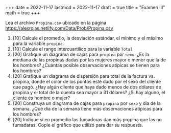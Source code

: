 +++
date      = 2022-11-17
lastmod   = 2022-11-17
draft     = true
title     = "Examen III"
math      = true
+++

Lea el archivo `Propina.csv` ubicado en la página https://alexrojas.netlify.com/Data/Prob/Propina.csv

1. [10] Calcule el promedio, la desviación estándar, el mínimo y el máximo para la variable  `propina`.
2. [10] Calcule el rango intercuartílico para la variable `Total`
3. [20] Grafique un diagrama de cajas para `propina` por `sexo`. ¿Es la mediana de las propinas dadas por las mujeres mayor o menor que la de los hombres? ¿Cuántas posible observaciones atípicas se tienen para los hombres?
4. [20] Grafique un diagrama de dispersión para total de la factura vs. propina, donde el color de los puntos esté dado por el sexo del cliente que pagó. ¿Hay algún cliente que haya dado menos de dos dólares de propina y el total de la cuenta sea mayor a 31 dólares? ¿Si hay alguno, el cliente es hombre o mujer?
5. [20] Construya un diagrama de cajas para `propina` por `sexo` y día de la semana. ¿Qué día de la semana tiene más observaciones atípicas para los hombres?
6. [20] Indique si en promedio las fumadoras dan más propina que las no fumadaras. Copie el gráfico que utilizó para dar su respuesta. 
